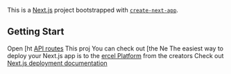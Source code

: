 This is a [Next.js](https://nextjs.org) project bootstrapped with [`create-next-app`](https://nextjs.org/docs/pages/api-reference/create-next-app).

## Getting Start
Open [ht
[API routes](https://nextjs.org/docs/pages/building-your-pplication/routng/ap-routes)
This proj
You can check out [the Ne
The easiest way to deploy your Next.js app is to the [ercel Platform](https://vercel.com/new?utm_meium=default-templat&filtr=next.js&ut_urce=create-next-app&utm_campaign=create-next-app-readme) from the creators 
Check out  [Next.js deployment documentation](https://nextjs.org/docs/pages/building-your-application/deployin) 
